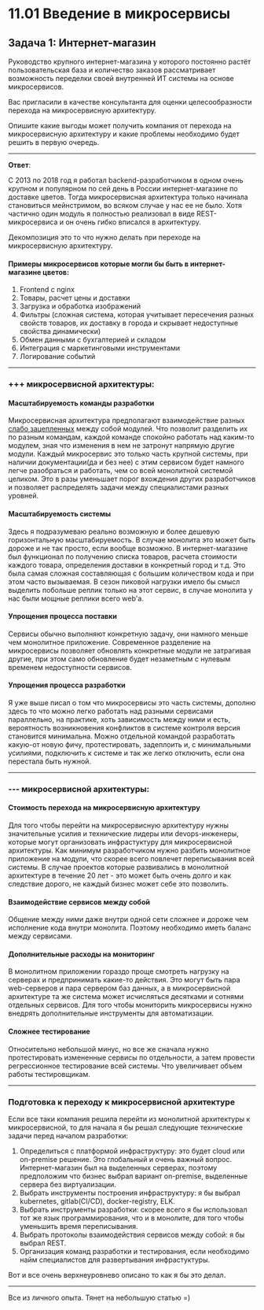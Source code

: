 # 11.01 Введение в микросервисы

## Задача 1: Интернет-магазин

Руководство крупного интернет-магазина у которого постоянно растёт пользовательская база и количество заказов рассматривает возможность переделки своей внутренней ИТ системы на основе микросервисов. 

Вас пригласили в качестве консультанта для оценки целесообразности перехода на микросервисную архитектуру. 

Опишите какие выгоды может получить компания от перехода на микросервисную архитектуру и какие проблемы необходимо будет решить в первую очередь.

---

**Ответ**:

С 2013 по 2018 год я работал backend-разработчиком в одном очень крупном и популярном по сей день в России интернет-магазине по доставке цветов.
Тогда микросервисная архитектура только начинала становиться мейнстримом, во всяком случае у нас ее не было.
Хотя частично один модуль я полностью реализовал в виде REST-микросервиса и он очень гибко вписался в архитектуру.

Декомпозиция это то что нужно делать при переходе на микросервисную архитектуру.

#### Примеры микросервисов которые могли бы быть в интернет-магазине цветов:

1. Frontend с nginx
2. Товары, расчет цены и доставки
3. Загрузка и обработка изображений
4. Фильтры (сложная система, которая учитывает пересечения разных свойств товаров, их доставку в города и скрывает недоступные свойства динамически) 
5. Обмен данными с бухгалтерией и складом
6. Интеграция с маркетинговыми инструментами
7. Логирование событий 

---

### +++ микросервисной архитектуры:

#### Масштабируемость команды разработки

Микросервисная архитектура предполагают взаимодействие разных 
[слабо зацепленных](https://ru.wikipedia.org/wiki/%D0%97%D0%B0%D1%86%D0%B5%D0%BF%D0%BB%D0%B5%D0%BD%D0%B8%D0%B5_(%D0%BF%D1%80%D0%BE%D0%B3%D1%80%D0%B0%D0%BC%D0%BC%D0%B8%D1%80%D0%BE%D0%B2%D0%B0%D0%BD%D0%B8%D0%B5)) между собой модулей. 
Что позволит разделить их по разным командам, каждой команде спокойно работать над каким-то модулем, зная что изменения в нем не
затронут напрямую другие модули. Каждый микросервис это только часть крупной системы, при наличии документации(да и без нее)
с этим сервисом будет намного легче разобраться и работать, чем со всей монолитной системой целиком.
Это в разы уменьшает порог вхождения других разработчиков и позволяет распределять задачи между специалистами разных уровней.

#### Масштабируемость системы

Здесь я подразумеваю реально возможную и более дешевую горизонтальную масштабируемость.
В случае монолита это может быть дороже и не так просто, если вообще возможно.
В интернет-магазине был функционал по получению списка товаров, расчета стоимости каждого товара, определения доставки в конкретный город и т.д.
Это была самая сложная составляющая с большим количеством кода и при этом часто вызываемая.
В сезон пиковой нагрузки имело бы смысл выделить побольше реплик только на этот сервис, в случае монолита у нас были 
мощные реплики всего web'а.

#### Упрощения процесса поставки

Сервисы обычно выполняют конкретную задачу, они намного меньше чем монолитное приложение.
Современное разделение на микросервисы позволяет обновлять конкретные модули не затрагивая другие, при этом само обновление
будет незаметным с нулевым временем недоступности сервисов.

#### Упрощения процесса разработки

Я уже выше писал о том что микросервисы это часть системы, дополню здесь то что можно легко работать над разными сервисами
параллельно, на практике, хоть зависимость между ними и есть, вероятность возникновения конфликтов в системе контроля версия
становится минимальна.
Можно отдельной командой разработать какую-от новую фичу, протестировать, задеплоить и, с минимальными усилиями, 
подключить к системе и так же легко отключить, если она перестала быть нужной.

---

### --- микросервисной архитектуры:

#### Стоимость перехода на микросервисную архитектуру

Для того чтобы перейти на микросервисную архитектуру нужны значительные усилия и технические лидеры или devops-инженеры,
которые могут организовать инфрастуктуру для микросервисной архитектуры.
Как минимум разработчиком нужно разбить монолитное приложение на модули, что скорее всего повлечет переписывания всей
системы. В случае проектов которые развивались в монолитной архитектуре в течение 20 лет - это может быть очень долго
и как следствие дорого, не каждый бизнес может себе это позволить.

#### Взаимодействие сервисов между собой 

Общение между ними даже внутри одной сети сложнее и дороже чем исполнение кода внутри монолита.
Поэтому необходимо иметь баланс между сервисами.

#### Дополнительные расходы на мониторинг

В монолитном приложении гораздо проще смотреть нагрузку на серверах и предпринимать какие-то действия.
Это могут быть пара web-серверов и пара сервером баз данных, а в микросервисной архитектуре та же система
может исчисляться десятками и сотнями отдельных сервисов. 
Для того чтобы мониторить микросервисы нужно внедрять дополнительные инструменты для автоматизации.

#### Сложнее тестирование

Относительно небольшой минус, но все же сначала нужно протестировать измененные сервисы по отдельности,
а затем провести регрессионное тестирование всей системы. Что увеличивает объем работы тестировщикам.

---

### Подготовка к переходу к микросервисной архитектуре

Если все таки компания решила перейти из монолитной архитектуры к микросервисной, то для начала я бы решал 
следующие технические задачи перед началом разработки:

1. Определиться с платформой инфраструктуру: это будет cloud или on-premise решение. Это глобальный и очень важный вопрос.
Интернет-магазин был на выделенных серверах, поэтому предположим что бизнес выбрал вариант on-premise, выделенные сервера без виртуализации.
2. Выбрать инструменты построения инфраструктуру: я бы выбрал kubernetes, gitlab(CI/CD), docker-registry, ELK.
3. Выбрать инструменты разработки: скорее всего я бы использовал тот же язык программирования, что и в монолите,
для того чтобы уменьшить время переписывания. 
4. Выбрать протоколы взаимодействия сервисов между собой: я бы выбрал REST.
5. Организация команд разработки и тестирования, если необходимо найм специалистов для развертывания инфрастуктуры.

Вот и все очень верхнеуровнево описано то как я бы это делал.

---

Все из личного опыта. Тянет на небольшую статью =)